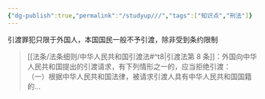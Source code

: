 ```yaml
---
{"dg-publish":true,"permalink":"/studyup///","tags":["知识点","刑法"]}
---
```


引渡罪犯只限于外国人，本国国民一般不予引渡，除非受到条约限制
> [[法条/法条细则/中华人民共和国引渡法#^t8\|引渡法第 8 条]]：外国向中华人民共和国提出的引渡请求，有下列情形之一的，应当拒绝引渡：  
（一）根据中华人民共和国法律，被请求引渡人具有中华人民共和国国籍的...